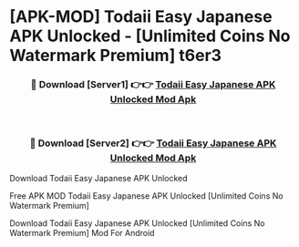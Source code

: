 # [APK-MOD] Todaii  Easy Japanese APK Unlocked - [Unlimited Coins No Watermark Premium] t6er3



<div align="center">
<h3>🔴 Download [Server1] 👉👉 <a href="https://momento.my/?title=Todaii__Easy_Japanese_APK_Unlocked">Todaii  Easy Japanese APK Unlocked Mod Apk</a></h3><br>

<h3>🔴 Download [Server2] 👉👉 <a href="https://momento.my/?title=Todaii__Easy_Japanese_APK_Unlocked">Todaii  Easy Japanese APK Unlocked Mod Apk</a></h3>
</div>



Download Todaii  Easy Japanese APK Unlocked 

Free APK MOD Todaii  Easy Japanese APK Unlocked [Unlimited Coins No Watermark Premium]

Download Todaii  Easy Japanese APK Unlocked [Unlimited Coins No Watermark Premium] Mod For Android
